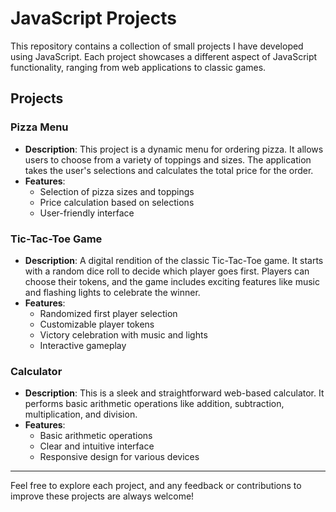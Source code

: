 # JavaScript Projects

This repository contains a collection of small projects I have developed using JavaScript. Each project showcases a different aspect of JavaScript functionality, ranging from web applications to classic games. 

## Projects

### Pizza Menu

- **Description**: This project is a dynamic menu for ordering pizza. It allows users to choose from a variety of toppings and sizes. The application takes the user's selections and calculates the total price for the order.
- **Features**:
  - Selection of pizza sizes and toppings
  - Price calculation based on selections
  - User-friendly interface

### Tic-Tac-Toe Game

- **Description**: A digital rendition of the classic Tic-Tac-Toe game. It starts with a random dice roll to decide which player goes first. Players can choose their tokens, and the game includes exciting features like music and flashing lights to celebrate the winner.
- **Features**:
  - Randomized first player selection
  - Customizable player tokens
  - Victory celebration with music and lights
  - Interactive gameplay

### Calculator

- **Description**: This is a sleek and straightforward web-based calculator. It performs basic arithmetic operations like addition, subtraction, multiplication, and division.
- **Features**:
  - Basic arithmetic operations
  - Clear and intuitive interface
  - Responsive design for various devices

---

Feel free to explore each project, and any feedback or contributions to improve these projects are always welcome!
